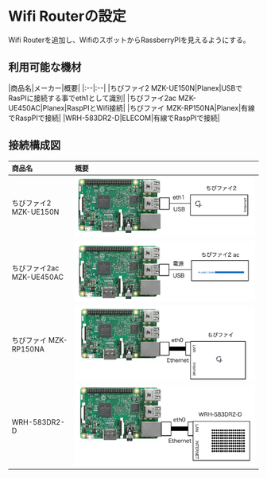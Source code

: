 # Wifi Routerの設定

Wifi Routerを追加し、WifiのスポットからRassberryPIを見えるようにする。

## 利用可能な機材

|商品名|メーカー|概要|
|:--|:--|
|ちびファイ2 MZK-UE150N|Planex|USBでRasPIに接続する事でeth1として識別|
|ちびファイ2ac MZK-UE450AC|Planex|RaspPIとWifi接続|
|ちびファイ MZK-RP150NA|Planex|有線でRaspPIで接続|
|WRH-583DR2-D|ELECOM|有線でRaspPIで接続|

## 接続構成図

|商品名|概要|
|:--|:--|
|ちびファイ2 MZK-UE150N|![](/img/dev/pi/chibi001.png)|
|ちびファイ2ac MZK-UE450AC|![](/img/dev/pi/chibi003.png)|
|ちびファイ MZK-RP150NA|![](/img/dev/pi/chibi002.png)|
|WRH-583DR2-D|![](/img/dev/pi/elecom001.png)|